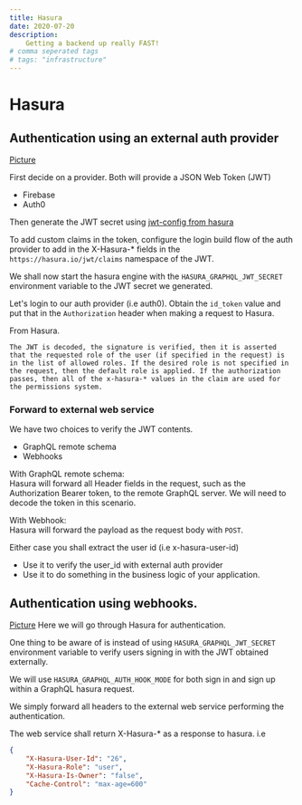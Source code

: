 ```yaml
---
title: Hasura 
date: 2020-07-20
description:
    Getting a backend up really FAST!
# comma seperated tags
# tags: "infrastructure" 
---
```


# Hasura

## Authentication using an external auth provider
[Picture](./uploads/hasura-auth-jwt-overview.png)

First decide on a provider. Both will provide a JSON Web Token (JWT) 
- Firebase
- Auth0

Then generate the JWT secret using [jwt-config from hasura](https://hasura.io/jwt-config/)

To add custom claims in the token, configure the login build flow of the auth provider to add in the X-Hasura-* fields in the ```https://hasura.io/jwt/claims``` namespace of the JWT.

We shall now start the hasura engine with the ```HASURA_GRAPHQL_JWT_SECRET``` environment variable to the JWT secret we generated.

Let's login to our auth provider (i.e auth0).
Obtain the ```id_token``` value and put that in the ```Authorization``` header when making a request to Hasura.

From Hasura.
```
The JWT is decoded, the signature is verified, then it is asserted that the requested role of the user (if specified in the request) is in the list of allowed roles. If the desired role is not specified in the request, then the default role is applied. If the authorization passes, then all of the x-hasura-* values in the claim are used for the permissions system.
```

### Forward to external web service
We have two choices to verify the JWT contents.
- GraphQL remote schema
- Webhooks

With GraphQL remote schema:  
Hasura will forward all Header fields in the request, such as the Authorization Bearer token, to the remote GraphQL server.
We will need to decode the token in this scenario.

With Webhook:  
Hasura will forward the payload as the request body with ```POST```.

Either case you shall extract the user id (i.e x-hasura-user-id)
- Use it to verify the user_id with external auth provider
- Use it to do something in the business logic of your application.


## Authentication using webhooks. 
[Picture](./uploads/hasura-auth-webhook-overview.png)
Here we will go through Hasura for authentication.  

One thing to be aware of is instead of using ```HASURA_GRAPHQL_JWT_SECRET``` environment variable to verify users signing in with the JWT obtained externally.

We will use ```HASURA_GRAPHQL_AUTH_HOOK_MODE``` for both sign in and sign up within a GraphQL hasura request.

We simply forward all headers to the external web service performing the authentication.  

The web service shall return X-Hasura-* as a response to hasura.
i.e
```json
{
    "X-Hasura-User-Id": "26",
    "X-Hasura-Role": "user",
    "X-Hasura-Is-Owner": "false",
    "Cache-Control": "max-age=600"
}
```